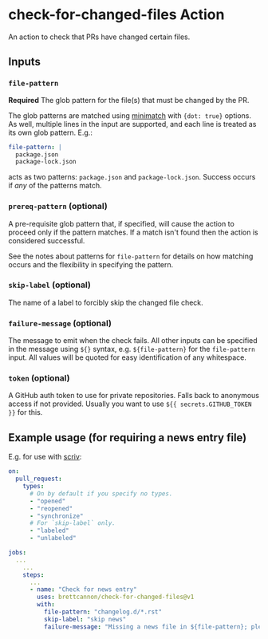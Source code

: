 # check-for-changed-files Action

An action to check that PRs have changed certain files.

## Inputs

### `file-pattern`

**Required** The glob pattern for the file(s) that must be changed by the PR.

The glob patterns are matched using
[minimatch](https://www.npmjs.com/package/minimatch) with `{dot: true}` options.
As well, multiple lines in the input are supported, and each line is treated
as its own glob pattern. E.g.:

```yaml
file-pattern: |
  package.json
  package-lock.json
```

acts as two patterns: `package.json` and `package-lock.json`. Success occurs if
_any_ of the patterns match.

### `prereq-pattern` (optional)

A pre-requisite glob pattern that, if specified, will cause the action to proceed
only if the pattern matches. If a match isn't found then the action is considered
successful.

See the notes about patterns for `file-pattern` for details on how matching
occurs and the flexibility in specifying the pattern.

### `skip-label` (optional)

The name of a label to forcibly skip the changed file check.

### `failure-message` (optional)

The message to emit when the check fails. All other inputs can be specified in
the message using `${}` syntax, e.g. `${file-pattern}` for the `file-pattern`
input. All values will be quoted for easy identification of any whitespace.

### `token` (optional)

A GitHub auth token to use for private repositories. Falls back to anonymous access if
not provided. Usually you want to use `${{ secrets.GITHUB_TOKEN }}` for this.

## Example usage (for requiring a news entry file)

E.g. for use with [scriv](https://scriv.readthedocs.io/):

```yaml
on:
  pull_request:
    types:
      # On by default if you specify no types.
      - "opened"
      - "reopened"
      - "synchronize"
      # For `skip-label` only.
      - "labeled"
      - "unlabeled"

jobs:
  ...
    ...
    steps:
      ...
      - name: "Check for news entry"
        uses: brettcannon/check-for-changed-files@v1
        with:
          file-pattern: "changelog.d/*.rst"
          skip-label: "skip news"
          failure-message: "Missing a news file in ${file-pattern}; please add one or apply the ${skip-label} label to the pull request"
```
